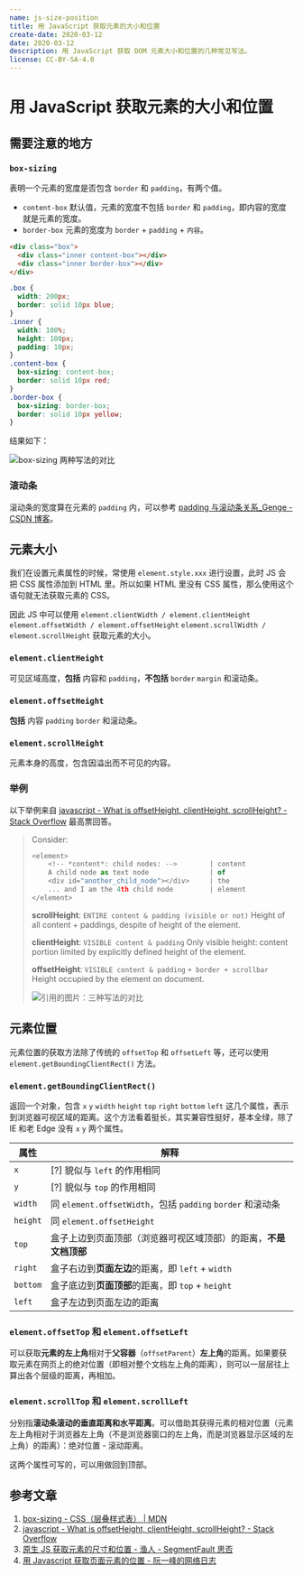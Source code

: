 ```yaml
---
name: js-size-position
title: 用 JavaScript 获取元素的大小和位置
create-date: 2020-03-12
date: 2020-03-12
description: 用 JavaScript 获取 DOM 元素大小和位置的几种常见写法。
license: CC-BY-SA-4.0
---
```


# 用 JavaScript 获取元素的大小和位置

## 需要注意的地方

### `box-sizing`

表明一个元素的宽度是否包含 `border` 和 `padding`，有两个值。

- `content-box` 默认值，元素的宽度不包括 `border` 和 `padding`，即内容的宽度就是元素的宽度。
- `border-box` 元素的宽度为 `border` + `padding` + `内容`。

```html
<div class="box">
  <div class="inner content-box"></div>
  <div class="inner border-box"></div>
</div>
```

```css
.box {
  width: 200px;
  border: solid 10px blue;
}
.inner {
  width: 100%;
  height: 100px;
  padding: 10px;
}
.content-box {
  box-sizing: content-box;
  border: solid 10px red;
}
.border-box {
  box-sizing: border-box;
  border: solid 10px yellow;
}
```

结果如下：

![box-sizing 两种写法的对比](https://file.lifeni.life/markdown/js-size-position/01.png)

### 滚动条

滚动条的宽度算在元素的 `padding` 内，可以参考 [padding 与滚动条关系\_Genge -CSDN 博客](https://blog.csdn.net/huzhigenlaohu/article/details/49636041)。

## 元素大小

我们在设置元素属性的时候，常使用 `element.style.xxx` 进行设置，此时 JS 会把 CSS 属性添加到 HTML 里。所以如果 HTML 里没有 CSS 属性，那么使用这个语句就无法获取元素的 CSS。

因此 JS 中可以使用 `element.clientWidth / element.clientHeight` `element.offsetWidth / element.offsetHeight` `element.scrollWidth / element.scrollHeight` 获取元素的大小。

### `element.clientHeight`

可见区域高度，**包括** 内容和 `padding`，**不包括** `border` `margin` 和滚动条。

### `element.offsetHeight`

**包括** 内容 `padding` `border` 和滚动条。

### `element.scrollHeight`

元素本身的高度，包含因溢出而不可见的内容。

### 举例

以下举例来自 [javascript - What is offsetHeight, clientHeight, scrollHeight? - Stack Overflow](https://stackoverflow.com/questions/22675126/what-is-offsetheight-clientheight-scrollheight) 最高票回答。

> Consider:
>
> ```js
> <element>
>     <!-- *content*: child nodes: -->        | content
>     A child node as text node               | of
>     <div id="another_child_node"></div>     | the
>     ... and I am the 4th child node         | element
> </element>
> ```
>
> **scrollHeight**: `ENTIRE content & padding (visible or not)`
> Height of all content + paddings, despite of height of the element.
>
> **clientHeight**: `VISIBLE content & padding`
> Only visible height: content portion limited by explicitly defined height of the element.
>
> **offsetHeight**: `VISIBLE content & padding` `+ border + scrollbar`
> Height occupied by the element on document.
>
> ![引用的图片：三种写法的对比](https://file.lifeni.life/markdown/js-size-position/02.webp)

## 元素位置

元素位置的获取方法除了传统的 `offsetTop` 和 `offsetLeft` 等，还可以使用 `element.getBoundingClientRect()` 方法。

### `element.getBoundingClientRect()`

返回一个对象，包含 `x` `y` `width` `height` `top` `right` `bottom` `left` 这几个属性，表示到浏览器可视区域的距离。这个方法看着挺长，其实兼容性挺好，基本全绿，除了 IE 和老 Edge 没有 `x` `y` 两个属性。

| 属性     | 解释                                                             |
| -------- | ---------------------------------------------------------------- |
| `x`      | [?] 貌似与 `left` 的作用相同                                     |
| `y`      | [?] 貌似与 `top` 的作用相同                                      |
| `width`  | 同 `element.offsetWidth`，包括 `padding` `border` 和滚动条       |
| `height` | 同 `element.offsetHeight`                                        |
| `top`    | 盒子上边到页面顶部（浏览器可视区域顶部）的距离，**不是文档顶部** |
| `right`  | 盒子右边到**页面左边**的距离，即 `left` + `width`                |
| `bottom` | 盒子底边到**页面顶部**的距离，即 `top` + `height`                |
| `left`   | 盒子左边到页面左边的距离                                         |

### `element.offsetTop` 和 `element.offsetLeft`

可以获取**元素的左上角**相对于**父容器**（`offsetParent`）**左上角**的距离。如果要获取元素在网页上的绝对位置（即相对整个文档左上角的距离），则可以一层层往上算出各个层级的距离，再相加。

### `element.scrollTop` 和 `element.scrollLeft`

分别指**滚动条滚动的垂直距离和水平距离**。可以借助其获得元素的相对位置（元素左上角相对于浏览器左上角（不是浏览器窗口的左上角，而是浏览器显示区域的左上角）的距离）：绝对位置 - 滚动距离。

这两个属性可写的，可以用做回到顶部。

## 参考文章

1. [box-sizing - CSS（层叠样式表） | MDN](https://developer.mozilla.org/zh-CN/docs/Web/CSS/box-sizing)
2. [javascript - What is offsetHeight, clientHeight, scrollHeight? - Stack Overflow](https://stackoverflow.com/questions/22675126/what-is-offsetheight-clientheight-scrollheight)
3. [原生 JS 获取元素的尺寸和位置 - 渔人 - SegmentFault 思否](https://segmentfault.com/a/1190000007687940)
4. [用 Javascript 获取页面元素的位置 - 阮一峰的网络日志](https://www.ruanyifeng.com/blog/2009/09/find_element_s_position_using_javascript.html)
